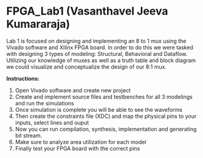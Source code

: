 # FPGA_Lab1 (Vasanthavel Jeeva Kumararaja)
Lab 1 is focused on designing and implementing an 8 to 1 mux using the Vivado software and Xilinx FPGA board. In order to do this we were tasked with designing 3 types of modeling: Structural, Behavioral and Dataflow. Utilizing our knowledge of muxes as well as a truth table and block diagram we could visualize and conceptualize the design of our 8:1 mux. 

**Instructions:**
1) Open Vivado software and create new project
2) Create and implement source files and testbenches for all 3 modelings and run the simulations
3) Once simulation is complete you will be able to see the waveforms
4) Then create the constraints file (XDC) and map the physical pins to your inputs, select lines and ouput
6) Now you can run compilation, synthesis, implementation and generating bit stream.
7) Make sure to  analyze area utilization for each model
8) Finally test your FPGA board with the correct pins 
